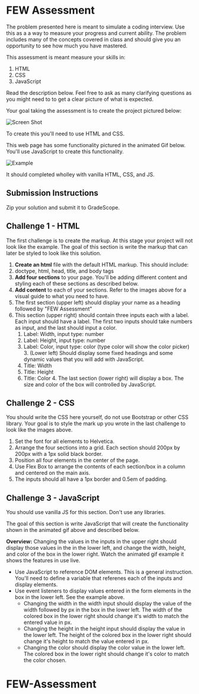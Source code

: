 # FEW Assessment

The problem presented here is meant to simulate a coding interview. Use this as a a way to measure your progress and current ability. The problem includes many of the concepts covered in class and should give you an opportunity to see how much you have mastered. 

This assessment is meant measure your skills in: 

1. HTML
2. CSS
3. JavaScript

Read the description below. Feel free to ask as many clarifying questions as you might need to to get a clear picture of what is expected. 

Your goal taking the assessment is to create the project pictured below:

![Screen Shot](screen-shot.png)

To create this you'll need to use HTML and CSS.

This web page has some functionality pictured in the animated Gif below. You'll use JavaScript to create this functionality. 

![Example](example.gif)

It should completed wholley with vanilla HTML, CSS, and JS. 

## Submission Instructions

Zip your solution and submit it to GradeScope. 

## Challenge 1 - HTML

The first challenge is to create the markup. At this stage your project will not look like the example. The goal of this section is write the markup that can later be styled to look like this solution. 

1. **Create an html** file with the default HTML markup. This should include: 
  1. doctype, html, head, title, and body tags
2. **Add four sections** to your page. You'll be adding different content and styling each of these sections as described below. 
3. **Add content** to each of your sections. Refer to the images above for a visual guide to what you need to have. 
  1. The first section (upper left) should display your name as a heading followed by "FEW Assessment"
  2. This section (upper right) should contain three inputs each with a label. Each input should have a label. The first two inputs should take numbers as input, and the last should input a color. 
		1. Label: Width, input type: number
		2. Label: Height, input type: number
		3. Label: Color, input type: color (type color will show the color picker)
	3. (Lower left) Should display some fixed headings and some dynamic values that you will add with JavaScript. 
		1. Title: Width
		2. Title: Height
		3. Title: Color 
	4. The last section (lower right) will display a box. The size and color of the box will controlled by JavaScript. 

## Challenge 2 - CSS

You should write the CSS here yourself, do not use Bootstrap or other CSS library. Your goal is to style the mark up you wrote in the last challenge to look like the images above. 

1. Set the font for all elements to Helvetica. 
2. Arrange the four sections into a grid. Each section should 200px by 200px with a 1px solid black border.  
3. Position all four elements in the center of the page. 
3. Use Flex Box to arrange the contents of each section/box in a column and centered on the main axis.
4. The inputs should all have a 1px border and 0.5em of padding.  

## Challenge 3 - JavaScript

You should use vanilla JS for this section. Don't use any libraries. 

The goal of this section is write JavaScript that will create the functionality shown in the animated gif above and described below. 

**Overview:** Changing the values in the inputs in the upper right should display those values in the in the lower left, and change the width, height, and color of the box in the lower right. Watch the animated gif example it shows the features in use live. 

- Use JavaScript to reference DOM elements. This is a general instruction. You'll need to define a variable that referenes each of the inputs and display elements.
- Use event listeners to display values entered in the form elements in the box in the lower left. See the example above. 
	- Changing the width in the width input should display the value of the width followed by px in the box in the lower left. The width of the colored box in the lower right should change it's width to match the entered value in px.
	- Changing the height in the height input should display the value in the lower left. The height of the colored box in the lower right should change it's height to match the value entered in px. 
	- Changing the color should display the color value in the lower left. The colored box in the lower right should change it's color to match the color chosen. 

# FEW-Assessment
